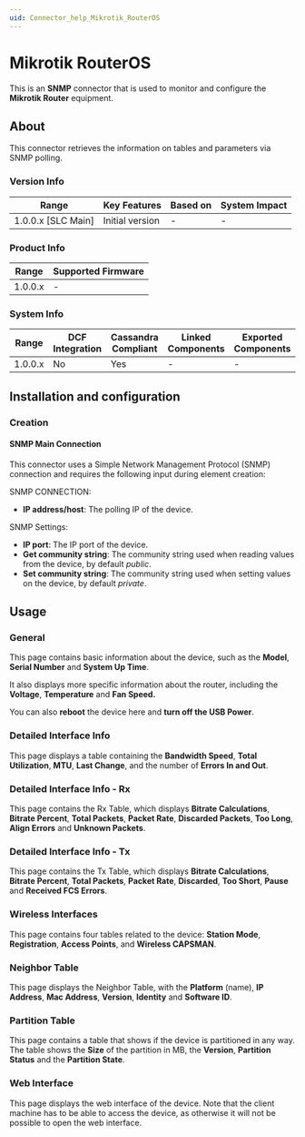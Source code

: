 ```yaml
---
uid: Connector_help_Mikrotik_RouterOS
---
```


# Mikrotik RouterOS

This is an **SNMP** connector that is used to monitor and configure the **Mikrotik Router** equipment.

## About

This connector retrieves the information on tables and parameters via SNMP polling.

### Version Info

| Range                | Key Features     | Based on     | System Impact     |
|----------------------|------------------|--------------|-------------------|
| 1.0.0.x [SLC Main]   | Initial version  | -            | -                 |

### Product Info

| Range     | Supported Firmware     |
|-----------|------------------------|
| 1.0.0.x   | -                      |

### System Info

| Range     | DCF Integration     | Cassandra Compliant     | Linked Components     | Exported Components     |
|-----------|---------------------|-------------------------|-----------------------|-------------------------|
| 1.0.0.x   | No                  | Yes                     | -                     | -                       |

## Installation and configuration

### Creation

#### SNMP Main Connection

This connector uses a Simple Network Management Protocol (SNMP) connection and requires the following input during element creation:

SNMP CONNECTION:

- **IP address/host**: The polling IP of the device.

SNMP Settings:

- **IP port**: The IP port of the device.
- **Get community string**: The community string used when reading values from the device, by default *public*.
- **Set community string**: The community string used when setting values on the device, by default *private*.

## Usage

### General

This page contains basic information about the device, such as the **Model**, **Serial Number** and **System Up Time**.

It also displays more specific information about the router, including the **Voltage**, **Temperature** and **Fan Speed.**

You can also **reboot** the device here and **turn off the USB Power**.

### Detailed Interface Info

This page displays a table containing the **Bandwidth Speed**, **Total Utilization**, **MTU**, **Last Change**, and the number of **Errors In and Out**.

### Detailed Interface Info - Rx

This page contains the Rx Table, which displays **Bitrate Calculations**, **Bitrate Percent**, **Total Packets**, **Packet Rate**, **Discarded Packets**, **Too Long**, **Align Errors** and **Unknown Packets**.

### Detailed Interface Info - Tx

This page contains the Tx Table, which displays **Bitrate Calculations**, **Bitrate Percent**, **Total Packets**, **Packet Rate**, **Discarded**, **Too Short**, **Pause** and **Received FCS Errors**.

### Wireless Interfaces

This page contains four tables related to the device: **Station Mode**, **Registration**, **Access Points**, and **Wireless CAPSMAN**.

### Neighbor Table

This page displays the Neighbor Table, with the **Platform** (name), **IP Address**, **Mac Address**, **Version**, **Identity** and **Software ID**.

### Partition Table

This page contains a table that shows if the device is partitioned in any way. The table shows the **Size** of the partition in MB, the **Version**, **Partition Status** and the **Partition State**.

### Web Interface

This page displays the web interface of the device. Note that the client machine has to be able to access the device, as otherwise it will not be possible to open the web interface.
